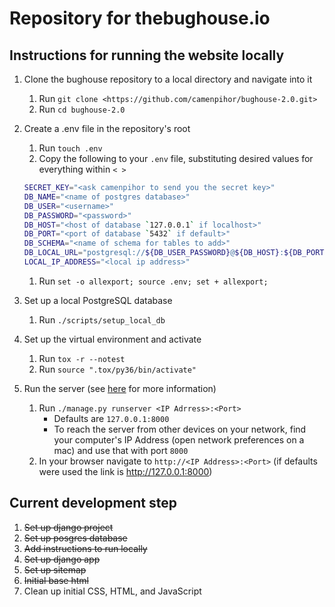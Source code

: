 # Repository for thebughouse.io

## Instructions for running the website locally

1. Clone the bughouse repository to a local directory and navigate into it
    1. Run `git clone <https://github.com/camenpihor/bughouse-2.0.git>`
    2. Run `cd bughouse-2.0`

2. Create a .env file in the repository's root

      1. Run `touch .env`
      2. Copy the following to your `.env` file, substituting desired values for everything within `< >`

      ```bash
      SECRET_KEY="<ask camenpihor to send you the secret key>"
      DB_NAME="<name of postgres database>"
      DB_USER="<username>"
      DB_PASSWORD="<password>"
      DB_HOST="<host of database `127.0.0.1` if localhost>"
      DB_PORT="<port of database `5432` if default>"
      DB_SCHEMA="<name of schema for tables to add>"
      DB_LOCAL_URL="postgresql://${DB_USER_PASSWORD}@${DB_HOST}:${DB_PORT}/${DB_NAME}"
      LOCAL_IP_ADDRESS="<local ip address>"
      ```

      1. Run `set -o allexport; source .env; set + allexport;`

3. Set up a local PostgreSQL database
    1. Run `./scripts/setup_local_db`

4. Set up the virtual environment and activate
    1. Run `tox -r --notest`
    2. Run `source ".tox/py36/bin/activate"`

5. Run the server (see [here](https://docs.djangoproject.com/en/2.0/ref/django-admin/#runserver]) for more information)
    1. Run `./manage.py runserver <IP Adrress>:<Port>`
        * Defaults are `127.0.0.1:8000`
        * To reach the server from other devices on your network, find your computer's IP Address (open network preferences on a mac) and use that with port `8000`
    2. In your browser navigate to `http://<IP Address>:<Port>` (if defaults were used the link is <http://127.0.0.1:8000>)

## Current development step

1. ~~Set up django project~~
2. ~~Set up posgres database~~
3. ~~Add instructions to run locally~~
4. ~~Set up django app~~
5. ~~Set up sitemap~~
6. ~~Initial base html~~
7. Clean up initial CSS, HTML, and JavaScript

